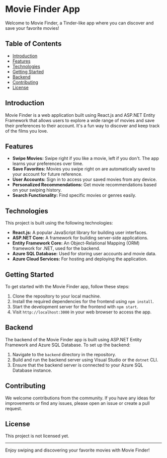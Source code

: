 # Movie Finder App

Welcome to Movie Finder, a Tinder-like app where you can discover and save your favorite movies!

## Table of Contents
- [Introduction](#introduction)
- [Features](#features)
- [Technologies](#technologies)
- [Getting Started](#getting-started)
- [Backend](#backend)
- [Contributing](#contributing)
- [License](#license)

## Introduction

Movie Finder is a web application built using React.js and ASP.NET Entity Framework that allows users to explore a wide range of movies and save their preferences to their account. It's a fun way to discover and keep track of the films you love.

## Features

- **Swipe Movies:** Swipe right if you like a movie, left if you don't. The app learns your preferences over time.
- **Save Favorites:** Movies you swipe right on are automatically saved to your account for future reference.
- **User Accounts:** Sign in to access your saved movies from any device.
- **Personalized Recommendations:** Get movie recommendations based on your swiping history.
- **Search Functionality:** Find specific movies or genres easily.

## Technologies

This project is built using the following technologies:

- **React.js:** A popular JavaScript library for building user interfaces.
- **ASP.NET Core:** A framework for building server-side applications.
- **Entity Framework Core:** An Object-Relational Mapping (ORM) framework for .NET, used for the backend.
- **Azure SQL Database:** Used for storing user accounts and movie data.
- **Azure Cloud Services:** For hosting and deploying the application.

## Getting Started

To get started with the Movie Finder app, follow these steps:

1. Clone the repository to your local machine.
2. Install the required dependencies for the frontend using `npm install`.
3. Start the development server for the frontend with `npm start`.
4. Visit `http://localhost:3000` in your web browser to access the app.

## Backend

The backend of the Movie Finder app is built using ASP.NET Entity Framework and Azure SQL Database. To set up the backend:

1. Navigate to the `backend` directory in the repository.
2. Build and run the backend server using Visual Studio or the `dotnet` CLI.
3. Ensure that the backend server is connected to your Azure SQL Database instance.

## Contributing

We welcome contributions from the community. If you have any ideas for improvements or find any issues, please open an issue or create a pull request.

## License

This project is not licensed yet.

---

Enjoy swiping and discovering your favorite movies with Movie Finder!
